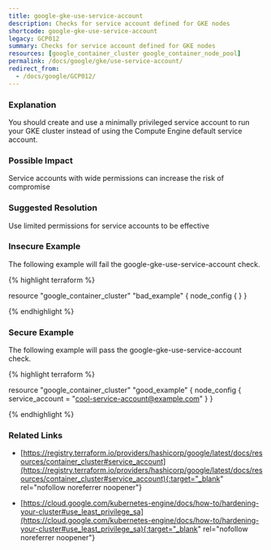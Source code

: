 ```yaml
---
title: google-gke-use-service-account
description: Checks for service account defined for GKE nodes
shortcode: google-gke-use-service-account
legacy: GCP012
summary: Checks for service account defined for GKE nodes 
resources: [google_container_cluster google_container_node_pool] 
permalink: /docs/google/gke/use-service-account/
redirect_from: 
  - /docs/google/GCP012/
---
```


### Explanation


You should create and use a minimally privileged service account to run your GKE cluster instead of using the Compute Engine default service account.


### Possible Impact
Service accounts with wide permissions can increase the risk of compromise

### Suggested Resolution
Use limited permissions for service accounts to be effective


### Insecure Example

The following example will fail the google-gke-use-service-account check.

{% highlight terraform %}

resource "google_container_cluster" "bad_example" {
	node_config {
	}
}

{% endhighlight %}



### Secure Example

The following example will pass the google-gke-use-service-account check.

{% highlight terraform %}

resource "google_container_cluster" "good_example" {
	node_config {
		service_account = "cool-service-account@example.com"
	}
}

{% endhighlight %}



### Related Links


- [https://registry.terraform.io/providers/hashicorp/google/latest/docs/resources/container_cluster#service_account](https://registry.terraform.io/providers/hashicorp/google/latest/docs/resources/container_cluster#service_account){:target="_blank" rel="nofollow noreferrer noopener"}

- [https://cloud.google.com/kubernetes-engine/docs/how-to/hardening-your-cluster#use_least_privilege_sa](https://cloud.google.com/kubernetes-engine/docs/how-to/hardening-your-cluster#use_least_privilege_sa){:target="_blank" rel="nofollow noreferrer noopener"}


